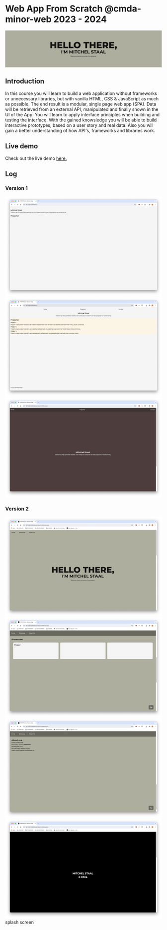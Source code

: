 # Web App From Scratch @cmda-minor-web 2023 - 2024

![banner](./docs/assets/images/banner.png)

## Introduction

In this course you will learn to build a web application without frameworks or unnecessary libraries, but with vanilla HTML, CSS & JavaScript as much as possible. The end result is a modular, single page web app (SPA). Data will be retrieved from an external API, manipulated and finally shown in the UI of the App. You will learn to apply interface principles when building and testing the interface. With the gained knowsledge you will be able to build interactive prototypes, based on a user story and real data. Also you will gain a better understanding of how API's, frameworks and libraries work.

## Live demo

Check out the live demo [here.](https://mitchel-ds.github.io/web-app-from-scratch-2324/)


## Log

### Version 1
![version 1.0](./docs/assets/images/version_1.0.png)
![version 1.1](./docs/assets/images/version_1.1.png)
![version 1.2](./docs/assets/images/version_1.2.png)

### Version 2
![version 2.0](./docs/assets/images/version_2.0.png)
![version 2.1](./docs/assets/images/version_2.1.png)
![version 2.2](./docs/assets/images/version_2.2.png)
![version 2.3](./docs/assets/images/version_2.3.png)
splash screen

